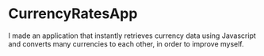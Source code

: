 # CurrencyRatesApp
I made an application that instantly retrieves currency data using Javascript and converts many currencies to each other, in order to improve myself.

